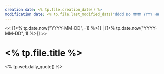 ```yaml
---
creation date: <% tp.file.creation_date() %> 
modification date: <% tp.file.last_modified_date("dddd Do MMMM YYYY HH:mm:ss") %>
--- 
```

<< [[<% tp.date.now("YYYY-MM-DD", -1) %>]] | [[<% tp.date.now("YYYY-MM-DD", 1) %>]] >> 

# <% tp.file.title %> 

<% tp.web.daily_quote() %>